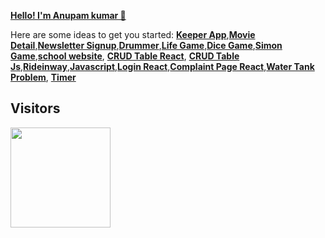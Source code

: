 **[Hello! I'm Anupam kumar 👋]()**


<!-- **A web-developer
[Anupamit](https://www.anupamit.github.io)** -->

Here are some ideas to get you started:
**[Keeper App](https://keep-anupamit.web.app/)**,**[Movie Detail](https://movie-world-sablu.web.app/)**,**[Newsletter Signup](https://calm-ravine-57509.herokuapp.com/)**,**[Drummer](https://anupamit.github.io/drumer/)**,**[Life Game](https://anupamit.github.io/Life_Game/)**,**[Dice Game](https://anupamit.github.io/diceegame/)**,**[Simon Game](https://anupamit.github.io/simongame/)**,**[school website](https://anupamit.github.io/schoolwebsite.github.io/)**, **[CRUD Table React](https://crud-table-material.web.app/)**, 
**[CRUD Table Js](https://anupamit.github.io/crud-with-js/)**,**[Rideinway](https://ride-share-inway.web.app/)**,**[Javascript](https://github.com/Anupamit/Js-Learn)**,**[Login React](https://signup-signin-page.web.app/)**,**[Complaint Page React](https://complaint-db-tpd.web.app/)**,**[Water Tank Problem](https://anupamit.github.io/water-tank-problem-vanilla-js/)**, **[Timer](https://timer-011.web.app/)**

## Visitors	
 <img src="https://komarev.com/ghpvc/?username=Anupamit" width=160px/>	
